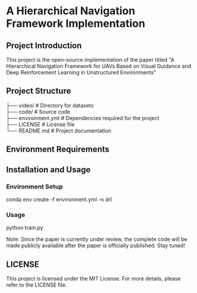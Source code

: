 # A Hierarchical Navigation Framework Implementation
## Project Introduction
This project is the open-source implementation of the paper titled "A Hierarchical Navigation Framework for UAVs Based on Visual Guidance and Deep Reinforcement Learning in Unstructured Environments"
## Project Structure
├── video/               # Directory for datasets  
├── code/                # Source code  
├── environment.yml     # Dependencies required for the project  
├── LICENSE              # License file  
└── README.md            # Project documentation  
## Environment Requirements
## Installation and Usage
### Environment Setup
conda env create -f environment.yml -n drl
### Usage
python train.py

Note: Since the paper is currently under review, the complete code will be made publicly available after the paper is officially published. Stay tuned!
## LICENSE
This project is licensed under the MIT License. For more details, please refer to the LICENSE file.

